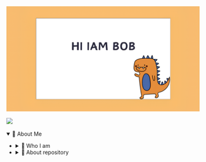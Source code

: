 <img src="./img/Bob.png"/>

![][1]

<details open><summary>🐷 About Me</summary>

>

-   <details><summary>🐽 Who I am</summary>

    >

    -   🧑🏻‍💻 A software engineer

    </details>

-   <details><summary>🗿 About repository</summary>

    >

    [![Readme Card](./img/employee.png)][2]
    [![Readme Card](./img/social.png)][3]
    [![Readme Card](./img/chipcard.png)][4]

    </details>

</details>

[1]: https://komarev.com/ghpvc/?username=ZhongYah&color=orange&style=for-the-badge
[2]: https://github.com/ZhongYah/employee-management-system-frontend
[3]: https://github.com/ZhongYah/social-system-backend
[4]: https://github.com/ZhongYah/chip_financial_card_file
